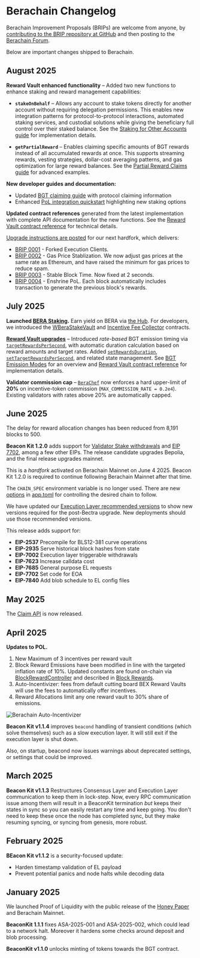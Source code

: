 # Berachain Changelog

Berachain Improvement Proposals (BRIPs) are welcome from anyone, by [contributing to the BRIP repository at GitHub](https://github.com/berachain/BRIPs/tree/main) and then posting to the [Berachain Forum](https://hub.forum.berachain.com/c/brips/9).

Below are important changes shipped to Berachain.

## August 2025

**Reward Vault enhanced functionality** – Added two new functions to enhance staking and reward management capabilities:

- **`stakeOnBehalf`** – Allows any account to stake tokens directly for another account without requiring delegation permissions. This enables new integration patterns for protocol-to-protocol interactions, automated staking services, and custodial solutions while giving the beneficiary full control over their staked balance. See the [Staking for Other Accounts guide](/developers/guides/staking-for-other-accounts) for implementation details.

- **`getPartialReward`** – Enables claiming specific amounts of BGT rewards instead of all accumulated rewards at once. This supports streaming rewards, vesting strategies, dollar-cost averaging patterns, and gas optimization for large reward balances. See the [Partial Reward Claims guide](/developers/guides/partial-reward-claims) for advanced examples.

**New developer guides and documentation:**
- Updated [BGT claiming guide](/learn/guides/claim-bgt) with protocol claiming information
- Enhanced [PoL integration quickstart](/developers/quickstart/pol-integration) highlighting new staking options

**Updated contract references** generated from the latest implementation with complete API documentation for the new functions. See the [Reward Vault contract reference](/developers/contracts/reward-vault) for technical details.

[Upgrade instructions are posted](/nodes/guides/august-2025-upgrade) for our next hardfork, which delivers:
* [BRIP 0001](https://github.com/berachain/brips/blob/main/meta/BRIP-0001.md) - Forked Execution Clients.
* [BRIP 0002](https://github.com/berachain/brips/blob/main/meta/BRIP-0002.md) - Gas Price Stablization. We now adjust gas prices at the same rate as Ethereum, and have raised the minimum for gas prices to reduce spam. 
* [BRIP 0003](https://github.com/berachain/brips/blob/main/meta/BRIP-0003.md) - Stable Block Time. Now fixed at 2 seconds.
* [BRIP 0004](https://github.com/berachain/brips/blob/main/meta/BRIP-0004.md) - Enshrine PoL. Each block automatically includes transaction to generate the previous block's rewards.

## July 2025

**Launched [BERA Staking](https://docs.berachain.com/learn/guides/bera-staking).**  Earn yield on BERA via [the Hub](http://hub.berachain.com/stake/). For developers, we introduced the [WBeraStakeVault](https://docs.berachain.com/developers/contracts/wbera-staker-vault) and [Incentive Fee Collector](https://docs.berachain.com/developers/contracts/bgt-incentive-fee-collector) contracts.

**[Reward Vault upgrades](/developers/contracts/reward-vault)** – Introduced _rate-based_ BGT emission timing via [`targetRewardsPerSecond`](/developers/contracts/reward-vault#targetrewardspersecond), with automatic duration calculation based on reward amounts and target rates. Added [`setRewardsDuration`](/developers/contracts/reward-vault#setrewardsduration), [`setTargetRewardsPerSecond`](/developers/contracts/reward-vault#settargetrewardspersecond), and related state management. See [BGT Emission Modes](/learn/pol/rewardvaults#bgt-emission-modes) for an overview and [Reward Vault contract reference](/developers/contracts/reward-vault) for implementation details.

**Validator commission cap** – [`BeraChef`](/developers/contracts/berachef) now enforces a hard upper-limit of **20%** on incentive-token commission (`MAX_COMMISSION_RATE = 0.2e4`). Existing validators with rates above 20% are automatically capped.

## June 2025

The delay for reward allocation changes has been reduced from 8,191 blocks to 500.

**Beacon Kit 1.2.0** adds support for [Validator Stake withdrawals](https://docs.berachain.com/nodes/guides/withdraw-stake) and [EIP 7702](/developers/guides/eip7702-basics), among a few other EIPs. The release candidate upgrades Bepolia, and the final release upgrades mainnet.

This is a *hardfork* activated on Berachain Mainnet on June 4 2025. Beacon Kit 1.2.0 is required to continue following Berachain Mainnet after that time.

The `CHAIN_SPEC` environment variable is no longer used. There are new [options](/beacon-kit/configuration#beaconkit-configuration) in [app.toml](https://github.com/berachain/beacon-kit/blob/main/testing/networks/80069/app.toml#L117) for controlling the desired chain to follow. 

We have updated our [Execution Layer recommended versions](/nodes/evm-execution) to show new versions required for the post-Bectra upgrade. New deployments should use those recommended versions.

This release adds support for:
* **EIP-2537** Precompile for BLS12-381 curve operations
* **EIP-2935** Serve historical block hashes from state
* **EIP-7002** Execution layer triggerable withdrawals
* **EIP-7623** Increase calldata cost
* **EIP-7685** General purpose EL requests
* **EIP-7702** Set code for EOA 
* **EIP-7840** Add blob schedule to EL config files

## May 2025

The [Claim API](/developers/claim-api) is now released.

## April 2025

**Updates to POL.**
1. New Maximum of 3 incentives per reward vault
2. Block Reward Emissions have been modified in line with the targeted inflation rate of 10%. Updated constants are found on-chain via [BlockRewardController](https://berascan.com/address/0x1AE7dD7AE06F6C58B4524d9c1f816094B1bcCD8e) and described in [Block Rewards](/learn/pol/blockrewards).
3. Auto-Incentivizer: fees from default cutting board BEX Reward Vaults will use the fees to automatically offer incentives.
4. Reward Allocations limit any one reward vault to 30% share of emissions.

![Berachain Auto-Incentivizer](/assets/auto-incentivizer.png)

**Beacon Kit v1.1.4** improves `beacond` handling of transient conditions (which solve themselves) such as a slow execution layer. It will still exit if the execution layer is shut down.

Also, on startup, beacond now issues warnings about deprecated settings, or settings that could be improved.

## March 2025

**Beacon Kit v1.1.3** Restructures Consensus Layer and Execution Layer communication to keep them in lock-step. Now, every RPC communication issue among them will result in a BeaconKit termination *but* keeps their states in sync so you can easily restart any time and keep going. You don't need to keep these once the node has completed sync, but they make resuming syncing, or syncing from genesis, more robust.

## February 2025

**BEacon Kit v1.1.2** is a security-focused update:
* Harden timestamp validation of EL payload
* Prevent potential panics and node halts while decoding data

## January 2025

We launched Proof of Liquidity with the public release of the [Honey Paper](https://honeypaper.berachain.com/) and Berachain Mainnet.

**BeaconKit 1.1.1** fixes ASA-2025-001 and ASA-2025-002, which could lead to a network halt. Moreover it hardens some checks around deposit and blob processing.

**BeaconKit v1.1.0** unlocks minting of tokens towards the BGT contract.
